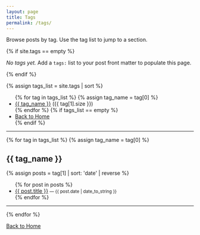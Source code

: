 ```yaml
---
layout: page
title: Tags
permalink: /tags/
---
```


Browse posts by tag. Use the tag list to jump to a section.

{% if site.tags == empty %}
<p><em>No tags yet.</em> Add a <code>tags:</code> list to your post front matter to populate this page.</p>
{% endif %}

{% assign tags_list = site.tags | sort %}

<ul class="tag-cloud">
  {% for tag in tags_list %}
    {% assign tag_name = tag[0] %}
    <li>
      <a href="#{{ tag_name | slugify }}">{{ tag_name }}</a>
      <span class="count">({{ tag[1].size }})</span>
    </li>
  {% endfor %}
  {% if tags_list == empty %}
    <li><a href="{{ '/' | relative_url }}">Back to Home</a></li>
  {% endif %}
  </ul>

<hr />

{% for tag in tags_list %}
  {% assign tag_name = tag[0] %}
  <h2 id="{{ tag_name | slugify }}">{{ tag_name }}</h2>
  {% assign posts = tag[1] | sort: 'date' | reverse %}
  <ul class="tag-posts">
    {% for post in posts %}
      <li>
        <a href="{{ post.url | relative_url }}">{{ post.title }}</a>
        <small class="post-date">— {{ post.date | date_to_string }}</small>
      </li>
    {% endfor %}
  </ul>
  <hr />
{% endfor %}

<p><a href="{{ '/' | relative_url }}">Back to Home</a></p>

